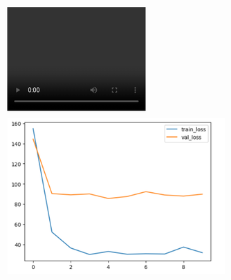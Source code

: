 <video width="320" height="240" controls>
  <source src="https://github.com/aman010/A4-Bert/blob/main/Screencast%20from%2023-02-25%2004-00-22%20PM%2007.mp4">
  Your browser does not support the video tag.
</video>



![BERT Model Screenshot](https://raw.githubusercontent.com/aman010/A4-Bert/main/Screenshot%20from%202025-02-23%2012-30-56.png)

